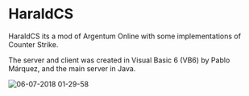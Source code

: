 # HaraldCS

HaraldCS its a mod of Argentum Online with some implementations of Counter Strike.

The server and client was created in Visual Basic 6 (VB6) by Pablo Márquez, and the main server in Java.

![06-07-2018 01-29-58](https://user-images.githubusercontent.com/34247356/149661896-876f8760-2971-44be-b5b1-ea29f931cbe3.jpg)
